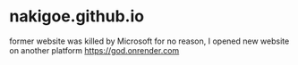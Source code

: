 # nakigoe.github.io
former website was killed by Microsoft for no reason, 
I opened new website on another platform https://god.onrender.com
